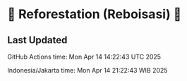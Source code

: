 
# 🌳 Reforestation (Reboisasi) 🌲

## Last Updated

GitHub Actions time: Mon Apr 14 14:22:43 UTC 2025

Indonesia/Jakarta time: Mon Apr 14 21:22:43 WIB 2025
